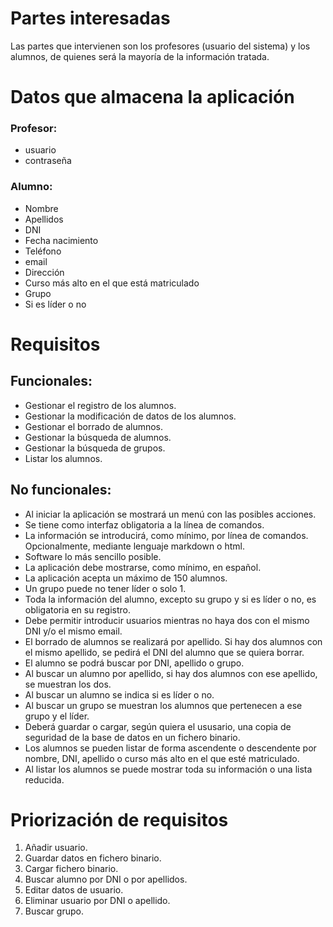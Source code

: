
# Partes interesadas  
Las partes que intervienen son los profesores (usuario del sistema) y los alumnos, de quienes será la mayoría de la información tratada.  

# Datos que almacena la aplicación  
### Profesor:  
  * usuario  
  * contraseña  

### Alumno:  
  * Nombre  
  * Apellidos  
  * DNI  
  * Fecha nacimiento  
  * Teléfono  
  * email  
  * Dirección  
  * Curso más alto en el que está matriculado  
  * Grupo  
  * Si es líder o no  

# Requisitos  

## Funcionales:  
* Gestionar el registro de los alumnos.  
* Gestionar la modificación de datos de los alumnos.  
* Gestionar el borrado de alumnos.  
* Gestionar la búsqueda de alumnos.  
* Gestionar la búsqueda de grupos.  
* Listar los alumnos.  
	
	
## No funcionales:  
* Al iniciar la aplicación se mostrará un menú con las posibles acciones.  
* Se tiene como interfaz obligatoria a la línea de comandos.  
* La información se introducirá, como mínimo, por línea de comandos. Opcionalmente, mediante lenguaje markdown o html.  
* Software lo más sencillo posible.  
* La aplicación debe mostrarse, como mínimo, en español.  
* La aplicación acepta un máximo de 150 alumnos.  
* Un grupo puede no tener líder o solo 1.  
* Toda la información del alumno, excepto su grupo y si es líder o no, es obligatoria en su registro.  
* Debe permitir introducir usuarios mientras no haya dos con el mismo DNI y/o el mismo email.  
* El borrado de alumnos se realizará por apellido. Si hay dos alumnos con el mismo apellido, se pedirá el DNI del alumno que se quiera borrar.  
* El alumno se podrá buscar por DNI, apellido o grupo.  
* Al buscar un alumno por apellido, si hay dos alumnos con ese apellido, se muestran los dos.  
* Al buscar un alumno se indica si es líder o no.  
* Al buscar un grupo se muestran los alumnos que pertenecen a ese grupo y el líder.  
* Deberá guardar o cargar, según quiera el ususario, una copia de seguridad de la base de datos en un fichero binario.  
* Los alumnos se pueden listar de forma ascendente o descendente por nombre, DNI, apellido o curso más alto en el que esté matriculado.  
* Al listar los alumnos se puede mostrar toda su información o una lista reducida.  
	
# Priorización de requisitos  
1. Añadir usuario.  
2. Guardar datos en fichero binario.  
3. Cargar fichero binario.  
4. Buscar alumno por DNI o por apellidos.  
5. Editar datos de usuario.  
6. Eliminar usuario por DNI o apellido.  
7. Buscar grupo.  

